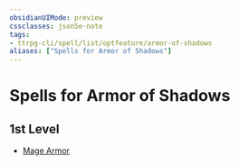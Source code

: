 ```yaml
---
obsidianUIMode: preview
cssclasses: json5e-note
tags:
- ttrpg-cli/spell/list/optfeature/armor-of-shadows
aliases: ["Spells for Armor of Shadows"]
---
```

# Spells for Armor of Shadows

## 1st Level

- [Mage Armor](/CLI/spells/mage-armor.md "PHB")